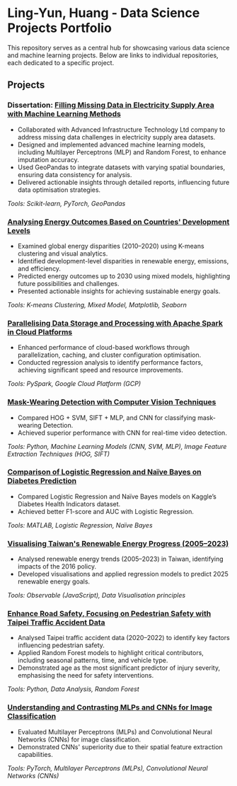 # Ling-Yun, Huang - Data Science Projects Portfolio

This repository serves as a central hub for showcasing various data science and machine learning projects. Below are links to individual repositories, each dedicated to a specific project.

## Projects

### Dissertation: [Filling Missing Data in Electricity Supply Area with Machine Learning Methods](https://github.com/Ling-Yun-Huang/filling-missing-data-electricity-ml)  
- Collaborated with Advanced Infrastructure Technology Ltd company to address missing data challenges in electricity supply area datasets.
- Designed and implemented advanced machine learning models, including Multilayer Perceptrons (MLP) and Random Forest, to enhance imputation accuracy.
- Used GeoPandas to integrate datasets with varying spatial boundaries, ensuring data consistency for analysis.
- Delivered actionable insights through detailed reports, influencing future data optimisation strategies.

_Tools: Scikit-learn, PyTorch, GeoPandas_

### [**Analysing Energy Outcomes Based on Countries' Development Levels**](https://github.com/Ling-Yun-Huang/worldwide-energy-outcomes-visual-analytics)  
-	Examined global energy disparities (2010–2020) using K-means clustering and visual analytics.
-	Identified development-level disparities in renewable energy, emissions, and efficiency.
-	Predicted energy outcomes up to 2030 using mixed models, highlighting future possibilities and challenges.
-	Presented actionable insights for achieving sustainable energy goals.

_Tools: K-means Clustering, Mixed Model, Matplotlib, Seaborn_

### [**Parallelising Data Storage and Processing with Apache Spark in Cloud Platforms**]()  
-	Enhanced performance of cloud-based workflows through parallelization, caching, and cluster configuration optimisation.
-	Conducted regression analysis to identify performance factors, achieving significant speed and resource improvements.

_Tools: PySpark, Google Cloud Platform (GCP)_

### [**Mask-Wearing Detection with Computer Vision Techniques**](https://github.com/Ling-Yun-Huang/mask-detection-cv)  
-	Compared HOG + SVM, SIFT + MLP, and CNN for classifying mask-wearing Detection.
- Achieved superior performance with CNN for real-time video detection.

_Tools: Python, Machine Learning Models (CNN, SVM, MLP), Image Feature Extraction Techniques (HOG, SIFT)_

### [**Comparison of Logistic Regression and Naïve Bayes on Diabetes Prediction**]()  
- Compared Logistic Regression and Naïve Bayes models on Kaggle’s Diabetes Health Indicators dataset. 
-	Achieved better F1-score and AUC with Logistic Regression.

_Tools: MATLAB, Logistic Regression, Naïve Bayes_

### [**Visualising Taiwan's Renewable Energy Progress (2005–2023)**]()  
-	Analysed renewable energy trends (2005–2023) in Taiwan, identifying impacts of the 2016 policy.
-	Developed visualisations and applied regression models to predict 2025 renewable energy goals.

_Tools: Observable (JavaScript), Data Visualisation principles_

### [**Enhance Road Safety, Focusing on Pedestrian Safety with Taipei Traffic Accident Data**](https://github.com/Ling-Yun-Huang/taipei-pedestrian-safety-analysis)  
-	Analysed Taipei traffic accident data (2020–2022) to identify key factors influencing pedestrian safety.
-	Applied Random Forest models to highlight critical contributors, including seasonal patterns, time, and vehicle type.
-	Demonstrated age as the most significant predictor of injury severity, emphasising the need for safety interventions.

_Tools: Python, Data Analysis, Random Forest_

### [**Understanding and Contrasting MLPs and CNNs for Image Classification**]()  
-	Evaluated Multilayer Perceptrons (MLPs) and Convolutional Neural Networks (CNNs) for image classification.
-	Demonstrated CNNs' superiority due to their spatial feature extraction capabilities.

_Tools: PyTorch, Multilayer Perceptrons (MLPs), Convolutional Neural Networks (CNNs)_


